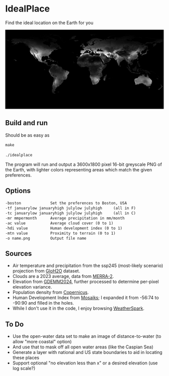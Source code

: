 # IdealPlace

Find the ideal location on the Earth for you

![Sample output](sample_lowres.png?raw=true "Sample output")

## Build and run

Should be as easy as

	make

	./idealplace

The program will run and output a 3600x1800 pixel 16-bit greyscale PNG of the Earth, with lighter colors representing areas which match the given preferences.

## Options

	-boston				Set the preferences to Boston, USA
	-tf januarylow januaryhigh julylow julyhigh		(all in F)
	-tc januarylow januaryhigh julylow julyhigh		(all in C)
	-mr mmpermonth		Average precipitation in mm/month
	-ac value			Average cloud cover (0 to 1)
	-hdi value			Human development index (0 to 1)
	-mtn value			Proximity to terrain (0 to 1)
	-o name.png			Output file name

## Sources

* Air temperature and precipitation from the ssp245 (most-likely scenario) projection from [GloH2O](https://www.gloh2o.org/koppen/) dataset.
* Clouds are a 2023 average, data from [MERRA-2](https://disc.gsfc.nasa.gov/datasets/M2TMNXRAD_5.12.4/summary).
* Elevation from [GDEMM2024](https://dataservices.gfz-potsdam.de/panmetaworks/showshort.php?id=b2d17f8d-f599-11ee-967a-4ffbfe06208e), further processed to determine per-pixel elevation variance.
* Population density from [Copernicus](https://human-settlement.emergency.copernicus.eu/download.php?ds=pop).
* Human Development Index from [Mosaiks](https://www.mosaiks.org/hdi); I expanded it from -56:74 to -90:90 and filled in the holes.
* While I don't use it in the code, I enjoy browsing [WeatherSpark](https://weatherspark.com/).

## To Do

* Use the open-water data set to make an image of distance-to-water (to allow "more coastal" option)
* And use that to mask off all open water areas (like the Caspian Sea)
* Generate a layer with national and US state boundaries to aid in locating these places
* Support optional "no elevation less than x" or a desired elevation (use log scale?)
